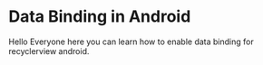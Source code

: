 # Data Binding in Android

Hello Everyone here you can learn how to enable data binding for recyclerview android.

